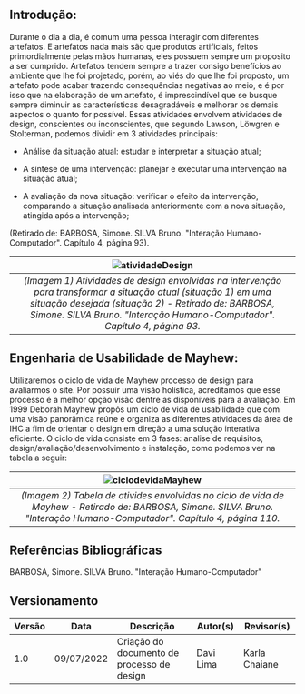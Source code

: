 

## Introdução:

Durante o dia a dia, é comum uma pessoa interagir com diferentes artefatos. E artefatos nada mais são que produtos artificiais, feitos primordialmente pelas mãos humanas, eles possuem sempre um proposito a ser cumprido. Artefatos tendem sempre a trazer consigo benefícios ao ambiente que lhe foi projetado, porém, ao viés do que lhe foi proposto, um artefato pode acabar trazendo consequências negativas ao meio, e é por isso que na elaboração de um artefato, é imprescindível que se busque sempre diminuir as características desagradáveis e melhorar os demais aspectos o quanto for possível. Essas atividades envolvem atividades de design, conscientes ou inconscientes, que segundo Lawson, Löwgren e Stolterman, podemos dividir em 3 atividades principais:

* Análise da situação atual: estudar e interpretar a situação atual;

* A síntese de uma intervenção: planejar e executar uma intervenção na situação atual;

* A avaliação da nova situação: verificar o efeito da intervenção, comparando a situação analisada anteriormente com a nova situação, atingida após a intervenção;

(Retirado de: BARBOSA, Simone. SILVA Bruno. "Interação Humano-Computador". Capítulo 4, página 93).

| ![atividadeDesign](https://user-images.githubusercontent.com/79341819/178147536-2412499a-6811-4f68-8890-1d73d95021ac.png) |
|:--:| 
| *(Imagem 1) Atividades de design envolvidas na intervenção para transformar a situação atual (situação 1) em uma situação desejada (situação 2) - Retirado de: BARBOSA, Simone. SILVA Bruno. "Interação Humano-Computador". Capítulo 4, página 93.* |

## Engenharia de Usabilidade de Mayhew:
Utilizaremos o ciclo de vida de Mayhew processo de design para avaliarmos o site. Por possuir uma visão holística, acreditamos que esse processo é a melhor opção visão dentre as disponíveis para a avaliação.
Em 1999 Deborah Mayhew propôs um ciclo de vida de usabilidade que com uma visão panorâmica reúne e organiza as diferentes atividades da área de IHC a fim de orientar o design em direção a uma solução interativa eficiente. O ciclo de vida consiste em 3 fases: analise de requisitos, design/avaliação/desenvolvimento e instalação, como podemos ver na tabela a seguir: 

| ![ciclodevidaMayhew](https://user-images.githubusercontent.com/79341819/178147424-009c3907-5896-4db9-9caf-28af8cc12392.png) |
|:--:| 
| *(Imagem 2) Tabela de ativides envolvidas no ciclo de vida de Mayhew - Retirado de: BARBOSA, Simone. SILVA Bruno. "Interação Humano-Computador". Capítulo 4, página 110.* |

## Referências Bibliográficas
BARBOSA, Simone. SILVA Bruno. "Interação Humano-Computador"

## Versionamento
|Versão	| Data	| Descrição |	Autor(s)	| Revisor(s)|
|--------|----|-----------|-------|---------|
| 1.0 |	09/07/2022	| Criação do documento de processo de design	| Davi Lima |	Karla Chaiane |
